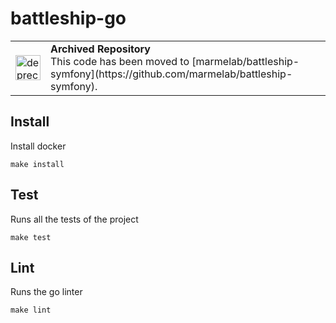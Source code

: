 # battleship-go

<table>
        <tr>
            <td><img width="40" src="https://cdnjs.cloudflare.com/ajax/libs/octicons/8.5.0/svg/stop.svg" alt="deprecated" /></td>
            <td><strong>Archived Repository</strong><br />
            This code has been moved to [marmelab/battleship-symfony](https://github.com/marmelab/battleship-symfony).
        </td>
        </tr>
</table>

## Install

Install docker

```
make install
```

## Test

Runs all the tests of the project

```
make test
```

## Lint

Runs the go linter

```
make lint
```
